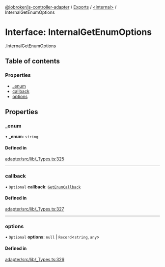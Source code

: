 [@iobroker/js-controller-adapter](../README.md) / [Exports](../modules.md) / [<internal\>](../modules/internal_.md) / InternalGetEnumOptions

# Interface: InternalGetEnumOptions

[<internal>](../modules/internal_.md).InternalGetEnumOptions

## Table of contents

### Properties

- [\_enum](internal_.InternalGetEnumOptions.md#_enum)
- [callback](internal_.InternalGetEnumOptions.md#callback)
- [options](internal_.InternalGetEnumOptions.md#options)

## Properties

### \_enum

• **\_enum**: `string`

#### Defined in

[adapter/src/lib/_Types.ts:325](https://github.com/ioBroker/ioBroker.js-controller/blob/edb14082/packages/adapter/src/lib/_Types.ts#L325)

___

### callback

• `Optional` **callback**: [`GetEnumCallback`](../modules/internal_.md#getenumcallback)

#### Defined in

[adapter/src/lib/_Types.ts:327](https://github.com/ioBroker/ioBroker.js-controller/blob/edb14082/packages/adapter/src/lib/_Types.ts#L327)

___

### options

• `Optional` **options**: ``null`` \| `Record`<`string`, `any`\>

#### Defined in

[adapter/src/lib/_Types.ts:326](https://github.com/ioBroker/ioBroker.js-controller/blob/edb14082/packages/adapter/src/lib/_Types.ts#L326)
